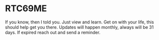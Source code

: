 # RTC69ME
If you know, then I told you. Just view and learn. Get on with your life, this should help get you there.
Updates will happen monthly, always will be 31 days. If expired reach out and send a reminder. 

